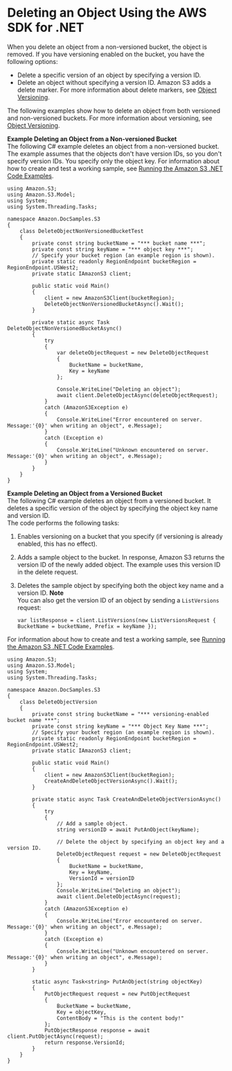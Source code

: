 # Deleting an Object Using the AWS SDK for \.NET<a name="DeletingOneObjectUsingNetSDK"></a>

When you delete an object from a non\-versioned bucket, the object is removed\. If you have versioning enabled on the bucket, you have the following options:
+ Delete a specific version of an object by specifying a version ID\.
+ Delete an object without specifying a version ID\. Amazon S3 adds a delete marker\. For more information about delete markers, see [Object Versioning](ObjectVersioning.md)\.

The following examples show how to delete an object from both versioned and non\-versioned buckets\. For more information about versioning, see [Object Versioning](ObjectVersioning.md)\. 

**Example Deleting an Object from a Non\-versioned Bucket**  
The following C\# example deletes an object from a non\-versioned bucket\. The example assumes that the objects don't have version IDs, so you don't specify version IDs\. You specify only the object key\. For information about how to create and test a working sample, see [Running the Amazon S3 \.NET Code Examples](UsingTheMPDotNetAPI.md#TestingDotNetApiSamples)\.   

```
using Amazon.S3;
using Amazon.S3.Model;
using System;
using System.Threading.Tasks;

namespace Amazon.DocSamples.S3
{
    class DeleteObjectNonVersionedBucketTest
    {
        private const string bucketName = "*** bucket name ***"; 
        private const string keyName = "*** object key ***";
        // Specify your bucket region (an example region is shown).
        private static readonly RegionEndpoint bucketRegion = RegionEndpoint.USWest2;
        private static IAmazonS3 client;

        public static void Main()
        {
            client = new AmazonS3Client(bucketRegion);
            DeleteObjectNonVersionedBucketAsync().Wait();
        }

        private static async Task DeleteObjectNonVersionedBucketAsync()
        {
            try
            {
                var deleteObjectRequest = new DeleteObjectRequest
                {
                    BucketName = bucketName,
                    Key = keyName
                };

                Console.WriteLine("Deleting an object");
                await client.DeleteObjectAsync(deleteObjectRequest);
            }
            catch (AmazonS3Exception e)
            {
                Console.WriteLine("Error encountered on server. Message:'{0}' when writing an object", e.Message);
            }
            catch (Exception e)
            {
                Console.WriteLine("Unknown encountered on server. Message:'{0}' when writing an object", e.Message);
            }
        }
    }
}
```

**Example Deleting an Object from a Versioned Bucket**  
The following C\# example deletes an object from a versioned bucket\. It deletes a specific version of the object by specifying the object key name and version ID\.   
The code performs the following tasks:  

1. Enables versioning on a bucket that you specify \(if versioning is already enabled, this has no effect\)\.

1. Adds a sample object to the bucket\. In response, Amazon S3 returns the version ID of the newly added object\. The example uses this version ID in the delete request\.

1. Deletes the sample object by specifying both the object key name and a version ID\.
**Note**  
You can also get the version ID of an object by sending a `ListVersions` request:  

   ```
   var listResponse = client.ListVersions(new ListVersionsRequest { BucketName = bucketName, Prefix = keyName }); 
   ```
For information about how to create and test a working sample, see [Running the Amazon S3 \.NET Code Examples](UsingTheMPDotNetAPI.md#TestingDotNetApiSamples)\.   

```
using Amazon.S3;
using Amazon.S3.Model;
using System;
using System.Threading.Tasks;

namespace Amazon.DocSamples.S3
{
    class DeleteObjectVersion
    {
        private const string bucketName = "*** versioning-enabled bucket name ***";
        private const string keyName = "*** Object Key Name ***";
        // Specify your bucket region (an example region is shown).
        private static readonly RegionEndpoint bucketRegion = RegionEndpoint.USWest2;
        private static IAmazonS3 client;

        public static void Main()
        {
            client = new AmazonS3Client(bucketRegion);
            CreateAndDeleteObjectVersionAsync().Wait();
        }

        private static async Task CreateAndDeleteObjectVersionAsync()
        {
            try
            {
                // Add a sample object. 
                string versionID = await PutAnObject(keyName);

                // Delete the object by specifying an object key and a version ID.
                DeleteObjectRequest request = new DeleteObjectRequest
                {
                    BucketName = bucketName,
                    Key = keyName,
                    VersionId = versionID
                };
                Console.WriteLine("Deleting an object");
                await client.DeleteObjectAsync(request);
            }
            catch (AmazonS3Exception e)
            {
                Console.WriteLine("Error encountered on server. Message:'{0}' when writing an object", e.Message);
            }
            catch (Exception e)
            {
                Console.WriteLine("Unknown encountered on server. Message:'{0}' when writing an object", e.Message);
            }
        }

        static async Task<string> PutAnObject(string objectKey)
        {
            PutObjectRequest request = new PutObjectRequest
            {
                BucketName = bucketName,
                Key = objectKey,
                ContentBody = "This is the content body!"
            };
            PutObjectResponse response = await client.PutObjectAsync(request);
            return response.VersionId;
        }
    }
}
```